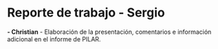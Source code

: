 # Reporte de trabajo - Sergio

**- Christian** - Elaboración de la presentación, comentarios e información adicional en el informe de PILAR.
